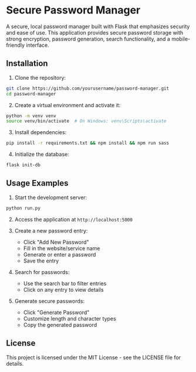 # Secure Password Manager

A secure, local password manager built with Flask that emphasizes security and ease of use. This application provides secure password storage with strong encryption, password generation, search functionality, and a mobile-friendly interface.

## Installation

1. Clone the repository:
```bash
git clone https://github.com/yourusername/password-manager.git
cd password-manager
```

2. Create a virtual environment and activate it:
```bash
python -m venv venv
source venv/bin/activate  # On Windows: venv\Scripts\activate
```

3. Install dependencies:
```bash
pip install -r requirements.txt && npm install && npm run sass
```

4. Initialize the database:
```bash
flask init-db
```

## Usage Examples

1. Start the development server:
```bash
python run.py
```

2. Access the application at `http://localhost:5000`

3. Create a new password entry:
   - Click "Add New Password"
   - Fill in the website/service name
   - Generate or enter a password
   - Save the entry

4. Search for passwords:
   - Use the search bar to filter entries
   - Click on any entry to view details

5. Generate secure passwords:
   - Click "Generate Password"
   - Customize length and character types
   - Copy the generated password

## License

This project is licensed under the MIT License - see the LICENSE file for details. 